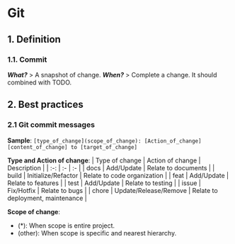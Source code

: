 # Git

## 1. Definition

### 1.1. Commit

**_What?_** > A snapshot of change.
**_When?_** > Complete a change. It should combined with TODO.

## 2. Best practices

### 2.1 Git commit messages

**Sample**: `[type_of_change](scope_of_change): [Action_of_change] [content_of_change] to [target_of_change]`

**Type and Action of change**:
| Type of change | Action of change | Description |
| :-: | :- | :- |
| docs | Add/Update | Relate to documents |
| build | Initialize/Refactor | Relate to code organization |
| feat | Add/Update | Relate to features |
| test | Add/Update | Relate to testing |
| issue | Fix/Hotfix | Relate to bugs |
| chore | Update/Release/Remove | Relate to deployment, maintenance |

**Scope of change**:

- (\*): When scope is entire project.
- (other): When scope is specific and nearest hierarchy.
